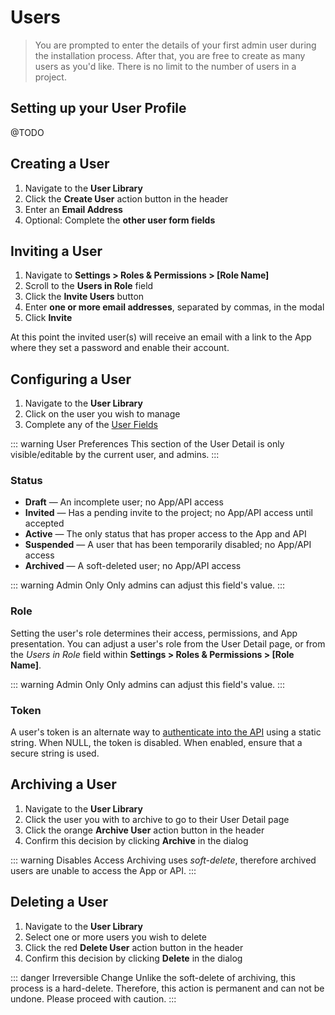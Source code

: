 # Users

> You are prompted to enter the details of your first admin user during the installation process. After that, you are
> free to create as many users as you'd like. There is no limit to the number of users in a project.

## Setting up your User Profile

@TODO

## Creating a User

1. Navigate to the **User Library**
2. Click the **Create User** action button in the header
3. Enter an **Email Address**
4. Optional: Complete the **other user form fields**

## Inviting a User

1. Navigate to **Settings > Roles & Permissions > [Role Name]**
2. Scroll to the **Users in Role** field
3. Click the **Invite Users** button
4. Enter **one or more email addresses**, separated by commas, in the modal
5. Click **Invite**

At this point the invited user(s) will receive an email with a link to the App where they set a password and enable
their account.

## Configuring a User

1. Navigate to the **User Library**
2. Click on the user you wish to manage
3. Complete any of the [User Fields](/concepts/app-overview.md#user-detail)

<!-- prettier-ignore-start -->
::: warning User Preferences
This section of the User Detail is only visible/editable by the current user,
and admins.
:::
<!-- prettier-ignore-end -->

### Status

- **Draft** — An incomplete user; no App/API access
- **Invited** — Has a pending invite to the project; no App/API access until accepted
- **Active** — The only status that has proper access to the App and API
- **Suspended** — A user that has been temporarily disabled; no App/API access
- **Archived** — A soft-deleted user; no App/API access

<!-- prettier-ignore-start -->
::: warning Admin Only
Only admins can adjust this field's value.
:::
<!-- prettier-ignore-end -->

### Role

Setting the user's role determines their access, permissions, and App presentation. You can adjust a user's role from
the User Detail page, or from the _Users in Role_ field within **Settings > Roles & Permissions > [Role Name]**.

<!-- prettier-ignore-start -->
::: warning Admin Only
Only admins can adjust this field's value.
:::
<!-- prettier-ignore-end -->

### Token

A user's token is an alternate way to [authenticate into the API](/reference/api/authentication) using a static string.
When NULL, the token is disabled. When enabled, ensure that a secure string is used.

## Archiving a User

1. Navigate to the **User Library**
2. Click the user you with to archive to go to their User Detail page
3. Click the orange **Archive User** action button in the header
4. Confirm this decision by clicking **Archive** in the dialog

<!-- prettier-ignore-start -->
::: warning Disables Access
Archiving uses _soft-delete_, therefore archived users are unable to
access the App or API.
:::
<!-- prettier-ignore-end -->

## Deleting a User

1. Navigate to the **User Library**
2. Select one or more users you wish to delete
3. Click the red **Delete User** action button in the header
4. Confirm this decision by clicking **Delete** in the dialog

<!-- prettier-ignore-start -->
::: danger Irreversible Change
Unlike the soft-delete of archiving, this process is a hard-delete.
Therefore, this action is permanent and can not be undone. Please proceed with caution.
:::
<!-- prettier-ignore-end -->
